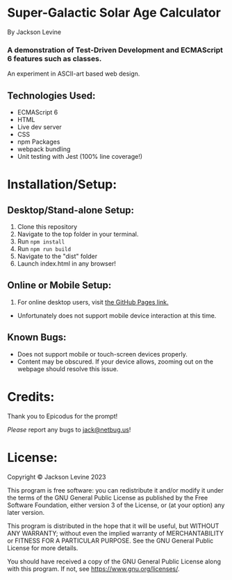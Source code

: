 # Super-Galactic Solar Age Calculator
By Jackson Levine

### A demonstration of Test-Driven Development and ECMAScript 6 features such as classes.
An experiment in ASCII-art based web design. 
## Technologies Used:

* ECMAScript 6
* HTML
* Live dev server
* CSS
* npm Packages
* webpack bundling
* Unit testing with Jest (100% line coverage!)

# Installation/Setup:

## Desktop/Stand-alone Setup:
1. Clone this repository
2. Navigate to the top folder in your terminal.
3. Run `npm install`
4. Run `npm run build`
5. Navigate to the "dist" folder
6. Launch index.html in any browser! 

## Online or Mobile Setup:
1. For online desktop users, visit [the GitHub Pages link.](https://jacksonlevine.github.io/solarAgeCalculator)
* Unfortunately does not support mobile device interaction at this time.

## Known Bugs:
* Does not support mobile or touch-screen devices properly.
* Content may be obscured. If your device allows, zooming out on the webpage should resolve this issue.

# Credits:

Thank you to Epicodus for the prompt!

_Please_ report any bugs to jack@netbug.us!

# License:

Copyright © Jackson Levine 2023

This program is free software: you can redistribute it and/or modify it under the terms of the GNU General Public License as published by the Free Software Foundation, either version 3 of the License, or (at your option) any later version.

This program is distributed in the hope that it will be useful, but WITHOUT ANY WARRANTY; without even the implied warranty of MERCHANTABILITY or FITNESS FOR A PARTICULAR PURPOSE. See the GNU General Public License for more details.

You should have received a copy of the GNU General Public License along with this program. If not, see <https://www.gnu.org/licenses/>.